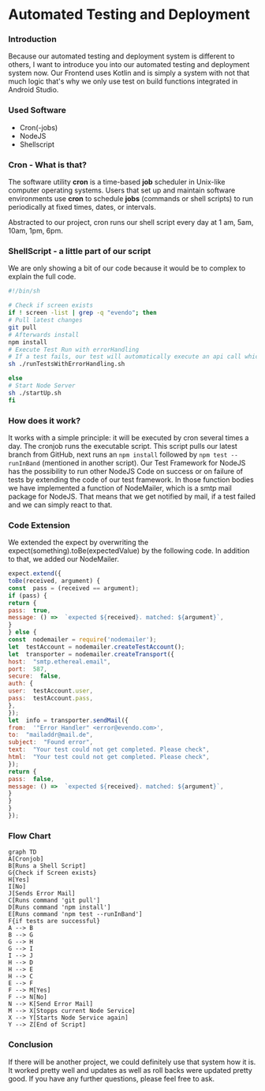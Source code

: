 # Automated Testing and Deployment

### Introduction
Because our automated testing and deployment system is different to others, I want to introduce you into our automated testing and deployment system now. Our Frontend uses Kotlin and is simply a system with not that much logic that's why we only use test on build functions integrated in Android Studio. 

### Used Software
- Cron(-jobs)
- NodeJS
- Shellscript


### Cron - What is that?

The software utility **cron** is a time-based **job** scheduler in Unix-like computer operating systems. Users that set up and maintain software environments use **cron** to schedule **jobs** (commands or shell scripts) to run periodically at fixed times, dates, or intervals.

Abstracted to our project, cron runs our shell script every day at 1 am, 5am, 10am, 1pm, 6pm. 

### ShellScript - a little part of our script
We are only showing a bit of our code because it would be to complex to explain the full code. 
```bash
#!/bin/sh

# Check if screen exists
if ! screen -list | grep -q "evendo"; then
# Pull latest changes
git pull
# Afterwards install
npm install
# Execute Test Run with errorHandling
# If a test fails, our test will automatically execute an api call which sends a mail. 
sh ./runTestsWithErrorHandling.sh

else
# Start Node Server
sh ./startUp.sh
fi
```

### How does it work?

It works with a simple principle: it will be executed by cron several times a day. The cronjob runs the executable script. This script pulls our latest branch from GitHub, next runs an `npm install` followed by `npm test --runInBand` (mentioned in another script). Our Test Framework for NodeJS has the possibility to run other NodeJS Code on success or on failure of tests by extending the code of our test framework. In those function bodies we have implemented a function of NodeMailer, which is a smtp mail package for NodeJS. That means that we get notified by mail, if a test failed and we can simply react to that.

### Code Extension
We extended the expect by overwriting the expect(something).toBe(expectedValue) by the following code. In addition to that, we added our NodeMailer.
```javascript
expect.extend({
toBe(received, argument) {
const  pass = (received == argument);
if (pass) {
return {
pass:  true,
message: () =>  `expected ${received}. matched: ${argument}`,
}
} else {
const  nodemailer = require('nodemailer');
let  testAccount = nodemailer.createTestAccount();
let  transporter = nodemailer.createTransport({
host:  "smtp.ethereal.email",
port:  587,
secure:  false,
auth: {
user:  testAccount.user,
pass:  testAccount.pass,
},
});
let  info = transporter.sendMail({
from:  '"Error Handler" <error@evendo.com>',
to:  "mailaddr@mail.de",
subject:  "Found error",
text:  "Your test could not get completed. Please check",
html:  "Your test could not get completed. Please check",
});
return {
pass:  false,
message: () =>  `expected ${received}. matched: ${argument}`,
}
}
}
});
```

### Flow Chart

```mermaid
graph TD
A[Cronjob]
B[Runs a Shell Script]
G{Check if Screen exists}
H[Yes]
I[No]
J[Sends Error Mail]
C[Runs command 'git pull']
D[Runs command 'npm install']
E[Runs command 'npm test --runInBand']
F{if tests are successful}
A --> B
B --> G
G --> H
G --> I
I --> J
H --> D
H --> E
H --> C
E --> F
F --> M[Yes]
F --> N[No]
N --> K[Send Error Mail]
M --> X[Stopps current Node Service]
X --> Y[Starts Node Service again]
Y --> Z[End of Script]
```

### Conclusion

If there will be another project, we could definitely use that system how it is. It worked pretty well and updates as well as roll backs were updated pretty good. If you have any further questions, please feel free to ask.
